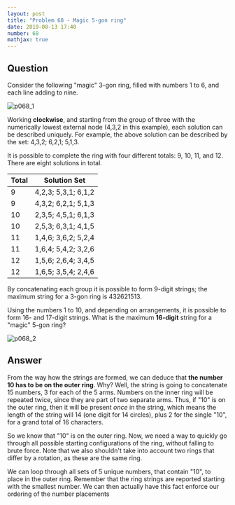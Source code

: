 ```yaml
---
layout: post
title: "Problem 68 - Magic 5-gon ring"
date: 2019-08-13 17:40
number: 68
mathjax: true
---
```


## Question

Consider the following "magic" 3-gon ring, filled with numbers 1 to 6, and each line adding to nine.

![p068_1]({{site.url}}{{site.baseurl}}\assets\Images\p068_1.png)

Working **clockwise**, and starting from the group of three with the numerically lowest external node (4,3,2 in this example), each solution can be described uniquely. For example, the above solution can be described by the set: 4,3,2; 6,2,1; 5,1,3.

It is possible to complete the ring with four different totals: 9, 10, 11, and 12. There are eight solutions in total.

| Total | Solution Set        |
| ----- | ------------------- |
| 9     | 4,2,3; 5,3,1; 6,1,2 |
| 9     | 4,3,2; 6,2,1; 5,1,3 |
| 10    | 2,3,5; 4,5,1; 6,1,3 |
| 10    | 2,5,3; 6,3,1; 4,1,5 |
| 11    | 1,4,6; 3,6,2; 5,2,4 |
| 11    | 1,6,4; 5,4,2; 3,2,6 |
| 12    | 1,5,6; 2,6,4; 3,4,5 |
| 12    | 1,6,5; 3,5,4; 2,4,6 |

By concatenating each group it is possible to form 9-digit strings; the maximum string for a 3-gon ring is 432621513.

Using the numbers 1 to 10, and depending on arrangements, it is possible to form 16- and 17-digit strings. What is the maximum **16-digit** string for a "magic" 5-gon ring?

![p068_2]({{site.url}}{{site.baseurl}}\assets\Images\p068_2.png)

## Answer

From the way how the strings are formed, we can deduce that **the number 10 has to be on the outer ring**. Why? Well, the string is going to concatenate 15 numbers, 3 for each of the 5 arms. Numbers on the inner ring will be repeated twice, since they are part of two separate arms. Thus, if "10" is on the outer ring, then it will be present *once* in the string, which means the length of the string will 14 (one digit for 14 circles), plus 2 for the single "10", for a grand total of 16 characters.

So we know that "10" is on the outer ring. Now, we need a way to quickly go through all possible starting configurations of the ring, without falling to brute force. Note that we also shouldn't take into account two rings that differ by a rotation, as these are the same ring. 

We can loop through all sets of 5 unique numbers, that contain "10", to place in the outer ring. Remember that the ring strings are reported starting with the smallest number. We can then actually have this fact enforce our ordering of the number placements